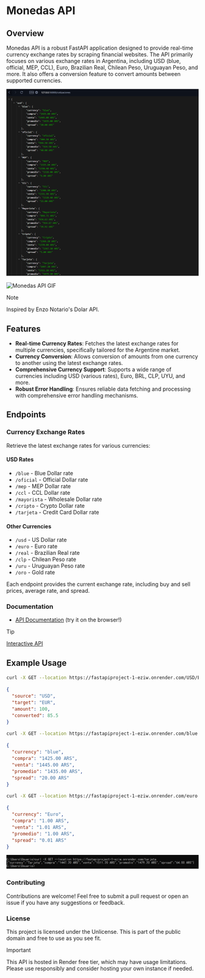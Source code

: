 # Monedas API

## Overview

Monedas API is a robust FastAPI application designed to provide real-time currency exchange rates by scraping financial websites. The API primarily focuses on various exchange rates in Argentina, including USD (blue, official, MEP, CCL), Euro, Brazilian Real, Chilean Peso, Uruguayan Peso, and more. It also offers a conversion feature to convert amounts between supported currencies.

![Monedas API](imgs/json.png)

![Monedas API GIF](imgs/api.gif)

> [!NOTE]
> Inspired by Enzo Notario's Dolar API.

## Features

- **Real-time Currency Rates**: Fetches the latest exchange rates for multiple currencies, specifically tailored for the Argentine market.
- **Currency Conversion**: Allows conversion of amounts from one currency to another using the latest exchange rates.
- **Comprehensive Currency Support**: Supports a wide range of currencies including USD (various rates), Euro, BRL, CLP, UYU, and more.
- **Robust Error Handling**: Ensures reliable data fetching and processing with comprehensive error handling mechanisms.

## Endpoints

### Currency Exchange Rates

Retrieve the latest exchange rates for various currencies:

#### USD Rates
- `/blue` - Blue Dollar rate
- `/oficial` - Official Dollar rate
- `/mep` - MEP Dollar rate
- `/ccl` - CCL Dollar rate
- `/mayorista` - Wholesale Dollar rate
- `/cripto` - Crypto Dollar rate
- `/tarjeta` - Credit Card Dollar rate

#### Other Currencies
- `/usd` - US Dollar rate
- `/euro` - Euro rate
- `/real` - Brazilian Real rate
- `/clp` - Chilean Peso rate
- `/uru` - Uruguayan Peso rate
- `/oro` - Gold rate

Each endpoint provides the current exchange rate, including buy and sell prices, average rate, and spread.

### Documentation

- [API Documentation](https://fastapiproject-1-eziw.onrender.com/docs) (try it on the browser!)

> [!TIP]
> [Interactive API](https://fastapiproject-1-eziw.onrender.com/redoc)

## Example Usage

```bash
curl -X GET --location https://fastapiproject-1-eziw.onrender.com/USD/EUR/100
```

```json
{
  "source": "USD",
  "target": "EUR",
  "amount": 100,
  "converted": 85.5
}
```

```bash
curl -X GET --location https://fastapiproject-1-eziw.onrender.com/blue
```

```json
{
  "currency": "blue",
  "compra": "1425.00 ARS",
  "venta": "1445.00 ARS",
  "promedio": "1435.00 ARS",
  "spread": "20.00 ARS"
}
```

```bash 
curl -X GET --location https://fastapiproject-1-eziw.onrender.com/euro
```

```json
{
  "currency": "Euro",
  "compra": "1.00 ARS",
  "venta": "1.01 ARS",
  "promedio": "1.00 ARS",
  "spread": "0.01 ARS"
}
```

![Monedas API CLI](imgs/cli.png)

### Contributing

Contributions are welcome! Feel free to submit a pull request or open an issue if you have any suggestions or feedback.

### License

This project is licensed under the Unlicense. This is part of the public domain and free to use as you see fit.

> [!IMPORTANT]
> This API is hosted in Render free tier, which may have usage limitations. Please use responsibly and consider hosting your own instance if needed.